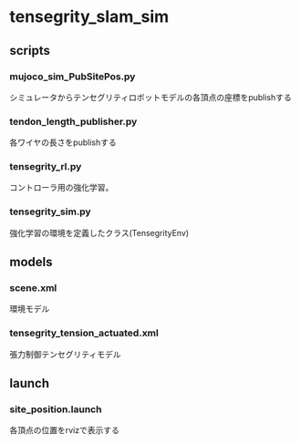 # tensegrity_slam_sim

## scripts
### mujoco_sim_PubSitePos.py 
シミュレータからテンセグリティロボットモデルの各頂点の座標をpublishする

### tendon_length_publisher.py
各ワイヤの長さをpublishする

### tensegrity_rl.py
コントローラ用の強化学習。

### tensegrity_sim.py
強化学習の環境を定義したクラス(TensegrityEnv)

## models
### scene.xml
環境モデル

### tensegrity_tension_actuated.xml
張力制御テンセグリティモデル


## launch
### site_position.launch
各頂点の位置をrvizで表示する
